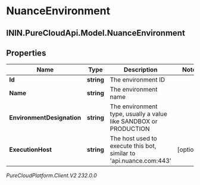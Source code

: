 # NuanceEnvironment

## ININ.PureCloudApi.Model.NuanceEnvironment

## Properties

|Name | Type | Description | Notes|
|------------ | ------------- | ------------- | -------------|
| **Id** | **string** | The environment ID | |
| **Name** | **string** | The environment name | |
| **EnvironmentDesignation** | **string** | The environment type, usually a value like SANDBOX or PRODUCTION | |
| **ExecutionHost** | **string** | The host used to execute this bot, similar to &#39;api.nuance.com:443&#39; | [optional] |



_PureCloudPlatform.Client.V2 232.0.0_
